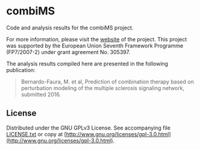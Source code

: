 # combiMS

Code and analysis results for the combiMS project.

For more information, please visit the [website](http://combims.eu/) of the project. This project was supported by the European Union Seventh Framework Programme (FP7/2007-2) under grant agreement No. 305397.

The analysis results compiled here are presented in the following publication:
> Bernardo-Faura, M. et al, Prediction of combination therapy based on perturbation modeling of the multiple sclerosis signaling network, submitted 2016.

## License

Distributed under the GNU GPLv3 License. See accompanying file [LICENSE.txt](https://github.com/saezlab/combiMS/blob/master/LICENSE.txt) or copy at [http://www.gnu.org/licenses/gpl-3.0.html](http://www.gnu.org/licenses/gpl-3.0.html).
